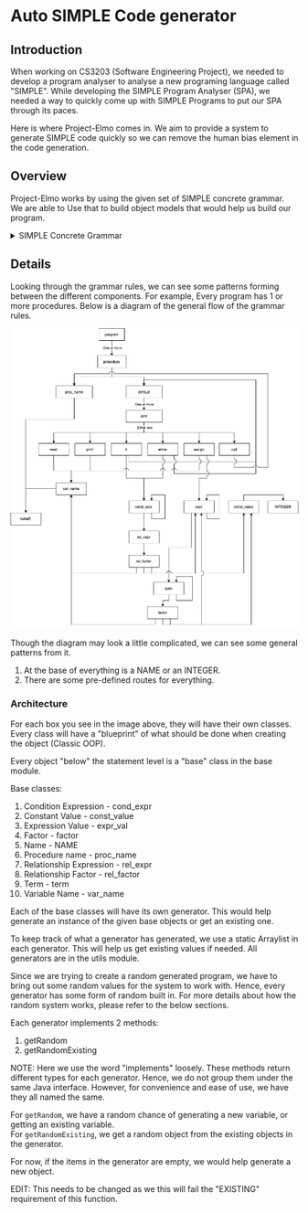 # Auto SIMPLE Code generator
## Introduction
When working on CS3203 (Software Engineering Project), we needed to develop a 
program analyser to analyse a new programing language called "SIMPLE". While 
developing the SIMPLE Program Analyser (SPA), we needed a way to quickly come up
with SIMPLE Programs to put our SPA through its paces. 

Here is where Project-Elmo comes in. We aim to provide a system to generate SIMPLE 
code quickly so we can remove the human bias element in the code generation.

## Overview 
Project-Elmo works by using the given set of SIMPLE concrete grammar. We are able to
Use that to build object models that would help us build our program.

<details>
  <summary>SIMPLE Concrete Grammar</summary>

Meta symbols:

a* - repetition 0 or more times of a

a+ - repetition 1 or more times of a

a | b - a or b

brackets ( and ) are used for grouping

Lexical tokens:

LETTER: A-Z | a-z -- capital or small letter

DIGIT: 0-9

NAME: LETTER (LETTER | DIGIT)* -- procedure names and variables are strings of letters, and digits, starting with a letter

INTEGER: DIGIT+ -- constants are sequences of digits

Grammar rules:

program: procedure+

procedure: ‘procedure’ proc_name ‘{‘ stmtLst ‘}’

stmtLst: stmt+

stmt: read | print | call | while | if | assign

read: ‘read’ var_name’;’

print: ‘print’ var_name’;’

call: ‘call’ proc_name ‘;’

while: ‘while’ ‘(’ cond_expr ‘)’ ‘{‘ stmtLst ‘}’

if: ‘if’ ‘(’ cond_expr ‘)’ ‘then’ ‘{‘ stmtLst ‘}’ ‘else’ ‘{‘ stmtLst ‘}’

assign: var_name ‘=’ expr ‘;’

cond_expr: rel_expr | ‘!’ ‘(’ cond_expr ‘)’ | ‘(’ cond_expr ‘)’ ‘&&’ ‘(’ cond_expr ‘)’ | ‘(’ cond_expr ‘)’ ‘||’ ‘(’ cond_expr ‘)’

rel_expr: rel_factor ‘>’ rel_factor | rel_factor ‘>=’ rel_factor | rel_factor ‘<’ rel_factor | rel_factor ‘<=’ rel_factor | rel_factor ‘==’ rel_factor | rel_factor ‘!=’ rel_factor

rel_factor: var_name | const_value | expr

expr: expr ‘+’ term | expr ‘-’ term | term

term: term ‘*’ factor | term ‘/’ factor | term ‘%’ factor | factor

factor: var_name | const_value | ‘(’ expr ‘)’

var_name, proc_name: NAME

const_value: INTEGER
</details>

## Details

Looking through the grammar rules, we can see some patterns forming between the different
components. For example, Every program has 1 or more procedures. Below is a diagram of the
general flow of the grammar rules.

![Simple grammar diagram](./img/SIMPLE_grammar_diagram.png)

Though the diagram may look a little complicated, we can see some general patterns from it.

1. At the base of everything is a NAME or an INTEGER.
2. There are some pre-defined routes for everything.

### Architecture
For each box you see in the image above, they will have their own classes. Every class will 
have a "blueprint" of what should be done when creating the object (Classic OOP).

Every object "below" the statement level is a "base" class in the base module. 

Base classes:
1. Condition Expression - cond_expr
2. Constant Value - const_value
3. Expression Value - expr_val
4. Factor - factor
5. Name - NAME
6. Procedure name - proc_name
7. Relationship Expression - rel_expr
8. Relationship Factor - rel_factor
9. Term - term
10. Variable Name - var_name

Each of the base classes will have its own generator. This would help generate an instance 
of the given base objects or get an existing one. 

To keep track of what a generator has generated, we use a static Arraylist in each generator.
This will help us get existing values if needed. All generators are in the utils module. 

Since we are trying to create a random generated program, we have to bring out some random values
for the system to work with. Hence, every generator has some form of random built in. For more details
about how the random system works, please refer to the below sections.

Each generator implements 2 methods:
1. getRandom
2. getRandomExisting

NOTE: Here we use the word "implements" loosely. These methods return different types for each generator. 
Hence, we do not group them under the same Java interface. However, for convenience and ease of use, we 
have they all named the same.

For `getRandom`, we have a random chance of generating a new variable, or getting an existing variable.  
For `getRandomExisting`, we get a random object from the existing objects in the generator. 

For now, if the items in the generator are empty, we would help generate a new object. 

EDIT: This needs to be changed as we this will fail the "EXISTING" requirement of this function.





